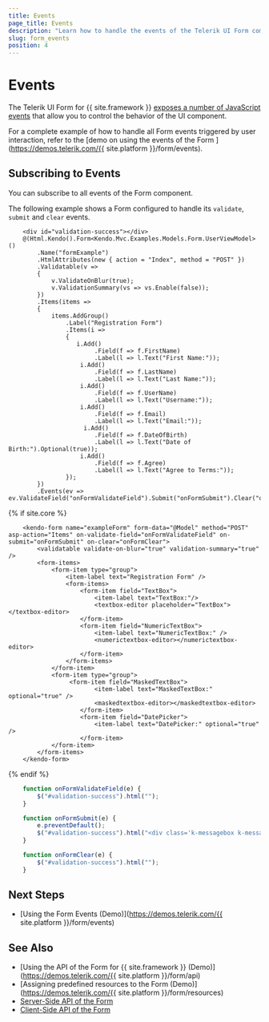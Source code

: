 ```yaml
---
title: Events
page_title: Events
description: "Learn how to handle the events of the Telerik UI Form component for {{ site.framework }}."
slug: form_events
position: 4
---
```


# Events

The Telerik UI Form for {{ site.framework }} [exposes a number of JavaScript events](/api/Kendo.Mvc.UI.Fluent/FormEventBuilder) that allow you to control the behavior of the UI component.

For a complete example of how to handle all Form events triggered by user interaction, refer to the [demo on using the events of the  Form ](https://demos.telerik.com/{{ site.platform }}/form/events). 

## Subscribing to Events

You can subscribe to all events of the Form component.

The following example shows a Form configured to handle its `validate`, `submit` and `clear` events.
```HtmlHelper
    <div id="validation-success"></div>
    @(Html.Kendo().Form<Kendo.Mvc.Examples.Models.Form.UserViewModel>()
        .Name("formExample")
        .HtmlAttributes(new { action = "Index", method = "POST" })
        .Validatable(v =>
        {
            v.ValidateOnBlur(true);
            v.ValidationSummary(vs => vs.Enable(false));
        })
        .Items(items =>
        {
            items.AddGroup()
                .Label("Registration Form")
                .Items(i =>
                {
                   i.Add()
                        .Field(f => f.FirstName)
                        .Label(l => l.Text("First Name:"));
                    i.Add()
                        .Field(f => f.LastName)
                        .Label(l => l.Text("Last Name:"));
                    i.Add()
                        .Field(f => f.UserName)
                        .Label(l => l.Text("Username:"));
                    i.Add()
                        .Field(f => f.Email)
                        .Label(l => l.Text("Email:"));
                     i.Add()
                        .Field(f => f.DateOfBirth)
                        .Label(l => l.Text("Date of Birth:").Optional(true));
                    i.Add()
                        .Field(f => f.Agree)
                        .Label(l => l.Text("Agree to Terms:"));
                });
        })
        .Events(ev => ev.ValidateField("onFormValidateField").Submit("onFormSubmit").Clear("onFormClear"))
```
{% if site.core %}
```TagHelper
    <kendo-form name="exampleForm" form-data="@Model" method="POST" asp-action="Items" on-validate-field="onFormValidateField" on-submit="onFormSubmit" on-clear="onFormClear">
        <validatable validate-on-blur="true" validation-summary="true" />
        <form-items>
            <form-item type="group">
                <item-label text="Registration Form" />
                <form-items>
                    <form-item field="TextBox">
                        <item-label text="TextBox:"/>
                        <textbox-editor placeholder="TextBox"></textbox-editor>
                    </form-item>
                    <form-item field="NumericTextBox">
                        <item-label text="NumericTextBox:" />
                        <numerictextbox-editor></numerictextbox-editor>
                    </form-item>  
                </form-items>
            </form-item>
            <form-item type="group">
                 <form-item field="MaskedTextBox">
                        <item-label text="MaskedTextBox:" optional="true" />
                        <maskedtextbox-editor></maskedtextbox-editor>
                    </form-item>
                    <form-item field="DatePicker">
                        <item-label text="DatePicker:" optional="true" />
                    </form-item>
            </form-item>
        </form-items>
    </kendo-form>
```
{% endif %}
```JavaScript
    function onFormValidateField(e) {
        $("#validation-success").html("");
    }

    function onFormSubmit(e) {
        e.preventDefault();
        $("#validation-success").html("<div class='k-messagebox k-messagebox-success'>Form data is valid!</div>");
    }

    function onFormClear(e) {
        $("#validation-success").html("");
    }
```


## Next Steps

* [Using the Form Events (Demo)](https://demos.telerik.com/{{ site.platform }}/form/events)

## See Also

* [Using the API of the Form for {{ site.framework }} (Demo)](https://demos.telerik.com/{{ site.platform }}/form/api)
* [Assigning predefined resources to the Form (Demo)](https://demos.telerik.com/{{ site.platform }}/form/resources)
* [Server-Side API of the Form](/api/form)
* [Client-Side API of the Form](https://docs.telerik.com/kendo-ui/api/javascript/ui/form)